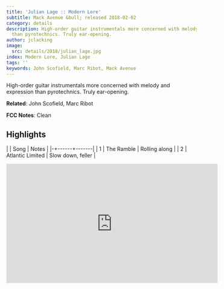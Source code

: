 ```yaml
---
title: 'Julian Lage :: Modern Lore'
subtitle: Mack Avenue &bull; released 2018-02-02
category: details
description: High-order guitar instrumentals more concerned with melody and expression
  than pyrotechnics. Truly ear-opening.
author: jclacking
image:
  src: details/2018/julian_lage.jpg
index: Modern Lore, Julian Lage
tags: ''
keywords: John Scofield, Marc Ribot, Mack Avenue
---
```

High-order guitar instrumentals more concerned with melody and expression than pyrotechnics. Truly ear-opening.<!--more-->

**Related**: John Scofield, Marc Ribot

**FCC Notes**: Clean

## Highlights

| | Song | Notes |
|-+------+-------|
| 1 | The Ramble | Rolling along |
| 2 | Atlantic Limited | Slow down, feller |

<div class="tlo-detail-video"><iframe width="560" height="315" src="https://www.youtube.com/embed/CKetf9mB92w" frameborder="0" allow="autoplay; encrypted-media" allowfullscreen></iframe></div>

